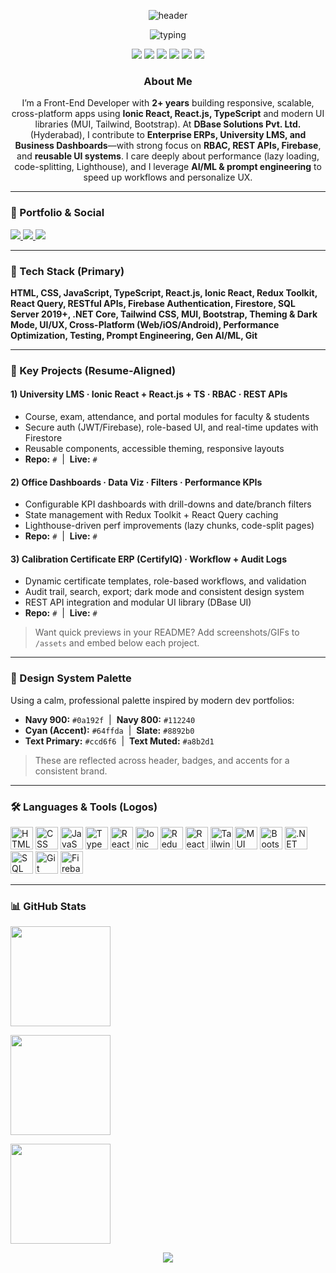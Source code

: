 <!-- Wavy animated header -->
<p align="center">
  <img src="https://capsule-render.vercel.app/api?type=waving&height=180&color=0:0a192f,100:112240&text=Harish%20Pampana&fontColor=ccd6f6&fontAlignY=35&desc=Front-End%20Developer%20•%20Ionic%20React%20•%20Cross-Platform%20Apps&descAlignY=55&descAlign=50" alt="header" />
</p>

<!-- Typing animation -->
<p align="center">
  <img src="https://readme-typing-svg.herokuapp.com?duration=2800&pause=800&color=64FFDA&center=true&vCenter=true&width=800&lines=Front-End+Developer+(Ionic+React%2C+React.js%2C+TypeScript);Cross-Platform+Apps+(Web%2C+iOS%2C+Android);Reusable+UI+Libraries+%7C+RBAC+%7C+REST+APIs;Performance+Optimization+%7C+AI%2FML-Driven+UX" alt="typing">
</p>

<!-- Quick badges -->
<p align="center">
  <img src="https://img.shields.io/badge/Framework-Ionic%20React-112240?style=for-the-badge&logo=ionic&logoColor=64FFDA" />
  <img src="https://img.shields.io/badge/Library-React.js-112240?style=for-the-badge&logo=react&logoColor=61DAFB" />
  <img src="https://img.shields.io/badge/Language-TypeScript-112240?style=for-the-badge&logo=typescript&logoColor=3178C6" />
  <img src="https://img.shields.io/badge/State-Redux%20Toolkit-112240?style=for-the-badge&logo=redux&logoColor=764ABC" />
  <img src="https://img.shields.io/badge/Data-React%20Query-112240?style=for-the-badge&logo=reactquery&logoColor=FF4154" />
  <img src="https://img.shields.io/badge/Auth-Firebase-112240?style=for-the-badge&logo=firebase&logoColor=FFCA28" />
</p>

<h3 align="center">About Me</h3>

<p align="center" style="max-width: 920px; margin: 0 auto;">
I’m a Front-End Developer with <b>2+ years</b> building responsive, scalable, cross-platform apps using <b>Ionic React, React.js, TypeScript</b> and modern UI libraries (MUI, Tailwind, Bootstrap).
At <b>DBase Solutions Pvt. Ltd.</b> (Hyderabad), I contribute to <b>Enterprise ERPs, University LMS, and Business Dashboards</b>—with strong focus on <b>RBAC, REST APIs, Firebase</b>, and
<b>reusable UI systems</b>. I care deeply about performance (lazy loading, code-splitting, Lighthouse), and I leverage <b>AI/ML & prompt engineering</b> to speed up workflows and personalize UX.
</p>

---

### 🔗 Portfolio & Social
<p>
  <a href="https://harishpampana-portfolio.netlify.app/" target="_blank">
    <img src="https://img.shields.io/badge/Portfolio-0a192f?style=for-the-badge&logo=About.me&logoColor=64FFDA" />
  </a>
  <a href="https://www.linkedin.com/in/pampana-harish-15b9ba23a/" target="_blank">
    <img src="https://img.shields.io/badge/LinkedIn-0a192f?style=for-the-badge&logo=linkedin&logoColor=0A66C2" />
  </a>
  <a href="https://github.com/harishpampana7" target="_blank">
    <img src="https://img.shields.io/badge/GitHub-0a192f?style=for-the-badge&logo=github&logoColor=fff" />
  </a>
</p>

---

### 🧰 Tech Stack (Primary)
**HTML, CSS, JavaScript, TypeScript, React.js, Ionic React, Redux Toolkit, React Query, RESTful APIs, Firebase Authentication, Firestore, SQL Server 2019+, .NET Core, Tailwind CSS, MUI, Bootstrap, Theming & Dark Mode, UI/UX, Cross-Platform (Web/iOS/Android), Performance Optimization, Testing, Prompt Engineering, Gen AI/ML, Git**

---

### 🧩 Key Projects (Resume-Aligned)

#### 1) University LMS  ·  Ionic React + React.js + TS · RBAC · REST APIs
- Course, exam, attendance, and portal modules for faculty & students  
- Secure auth (JWT/Firebase), role-based UI, and real-time updates with Firestore  
- Reusable components, accessible theming, responsive layouts  
- **Repo:** `#` &nbsp;|&nbsp; **Live:** `#`

#### 2) Office Dashboards  ·  Data Viz · Filters · Performance KPIs
- Configurable KPI dashboards with drill-downs and date/branch filters  
- State management with Redux Toolkit + React Query caching  
- Lighthouse-driven perf improvements (lazy chunks, code-split pages)  
- **Repo:** `#` &nbsp;|&nbsp; **Live:** `#`

#### 3) Calibration Certificate ERP (CertifyIQ)  ·  Workflow + Audit Logs
- Dynamic certificate templates, role-based workflows, and validation  
- Audit trail, search, export; dark mode and consistent design system  
- REST API integration and modular UI library (DBase UI)  
- **Repo:** `#` &nbsp;|&nbsp; **Live:** `#`

> Want quick previews in your README? Add screenshots/GIFs to `/assets` and embed below each project.

---

### 🎨 Design System Palette
Using a calm, professional palette inspired by modern dev portfolios:

- **Navy 900:** `#0a192f` &nbsp;|&nbsp; **Navy 800:** `#112240`  
- **Cyan (Accent):** `#64ffda` &nbsp;|&nbsp; **Slate:** `#8892b0`  
- **Text Primary:** `#ccd6f6` &nbsp;|&nbsp; **Text Muted:** `#a8b2d1`

> These are reflected across header, badges, and accents for a consistent brand.

---

### 🛠️ Languages & Tools (Logos)
<p>
  <img src="https://cdn-icons-png.flaticon.com/512/732/732212.png" width="36" title="HTML" />
  <img src="https://cdn-icons-png.flaticon.com/512/732/732190.png" width="36" title="CSS" />
  <img src="https://cdn-icons-png.flaticon.com/512/5968/5968292.png" width="36" title="JavaScript" />
  <img src="https://cdn-icons-png.flaticon.com/512/919/919832.png" width="36" title="TypeScript" />
  <img src="https://cdn-icons-png.flaticon.com/512/919/919851.png" width="36" title="React" />
  <img src="https://ionicframework.com/docs/icons/logo-react-icon.png" width="36" title="Ionic React" />
  <img src="https://cdn.worldvectorlogo.com/logos/redux.svg" width="36" title="Redux Toolkit" />
  <img src="https://cdn.worldvectorlogo.com/logos/react-query-seeklogo.com.svg" width="36" title="React Query" />
  <img src="https://cdn.worldvectorlogo.com/logos/tailwind-css-2.svg" width="36" title="Tailwind" />
  <img src="https://cdn.worldvectorlogo.com/logos/material-ui-1.svg" width="36" title="MUI" />
  <img src="https://cdn.worldvectorlogo.com/logos/bootstrap-4.svg" width="36" title="Bootstrap" />
  <img src="https://cdn-icons-png.flaticon.com/512/5968/5968342.png" width="36" title=".NET" />
  <img src="https://cdn-icons-png.flaticon.com/512/5968/5968364.png" width="36" title="SQL Server" />
  <img src="https://cdn-icons-png.flaticon.com/512/733/733553.png" width="36" title="Git" />
  <img src="https://cdn-icons-png.flaticon.com/512/906/906324.png" width="36" title="Firebase" />
</p>

---

### 📊 GitHub Stats
<p>
  <img src="https://github-readme-stats.vercel.app/api/top-langs?username=harishpampana7&show_icons=true&locale=en&layout=compact&title_color=64ffda&text_color=ccd6f6&bg_color=0a192f" height="160" />
</p>
<p>
  <img src="https://github-readme-stats.vercel.app/api?username=harishpampana7&show_icons=true&locale=en&title_color=64ffda&text_color=ccd6f6&icon_color=64ffda&bg_color=0a192f" height="160" />
</p>
<p>
  <img src="https://github-readme-streak-stats.herokuapp.com/?user=harishpampana7&ring=64ffda&fire=64ffda&currStreakLabel=64ffda&background=0a192f&sideNums=ccd6f6&currStreakNum=ccd6f6&sideLabels=ccd6f6&dates=8892b0" height="160" />
</p>

<!-- Bottom wave -->
<p align="center">
  <img src="https://capsule-render.vercel.app/api?type=waving&height=120&section=footer&color=0:112240,100:0a192f" />
</p>
